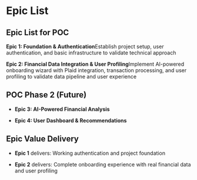 # Epic List

## Epic List for POC

**Epic 1: Foundation & Authentication**Establish project setup, user authentication, and basic infrastructure to validate technical approach

**Epic 2: Financial Data Integration & User Profiling**Implement AI-powered onboarding wizard with Plaid integration, transaction processing, and user profiling to validate data pipeline and user experience

## POC Phase 2 (Future)

*   **Epic 3: AI-Powered Financial Analysis**
    
*   **Epic 4: User Dashboard & Recommendations**
    

## Epic Value Delivery

*   **Epic 1** delivers: Working authentication and project foundation
    
*   **Epic 2** delivers: Complete onboarding experience with real financial data and user profiling